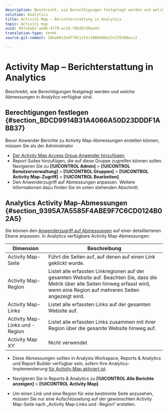 ```yaml
---
description: Beschreibt, wie Berechtigungen festgelegt werden und welche Abmessungen in Analytics verfügbar sind.
solution: Analytics
title: Activity Map – Berichterstattung in Analytics
topic: Activity map
uuid: 057c6ab2-aa06-4779-ac16-f9b367d9ea43
translation-type: tm+mt
source-git-commit: 16ba0b12e0f70112f4c10804d0a13c278388ecc2

---
```



# Activity Map – Berichterstattung in Analytics

Beschreibt, wie Berechtigungen festgelegt werden und welche Abmessungen in Analytics verfügbar sind.

## Berechtigungen festlegen {#section_BDCD9914B31A4066A50D23DDDF1ABB37}

Bevor Anwender Berichte zu Activity Map-Abmessungen erstellen können, müssen Sie als der Administrator

* [Der Activity Map Access Group Anwender hinzufügen](/help/analyze/activity-map/activitymap-getting-started/activitymap-getting-started-admins/activitymap-enable.md).
* Report Suites hinzufügen, die auf diese Gruppe zugreifen können sollen. Navigieren Sie zu **[!UICONTROL Admin]** &gt; **[!UICONTROL Benutzerverwaltung]** &gt; **[!UICONTROL Gruppen]** &gt; **[!UICONTROL Activity Map-Zugriff]** &gt; **[!UICONTROL Bearbeiten]**.
* Den Anwenderzugriff auf Abmessungen anpassen. Weitere Informationen dazu finden Sie im unten stehenden Abschnitt.

## Analytics Activity Map-Abmessungen {#section_9395A7A5585F4ABE9F7C6CD0124B02A5}

Sie können den [Anwenderzugriff auf Abmessungen](https://marketing.adobe.com/resources/help/en_US/reference/groups-dimensions.html) auf einer detaillierteren Ebene anpassen. In Analytics verfügbare Activity Map-Abmessungen:

| Dimension | Beschreibung |
|---|---|
| Activity Map-Seite | Führt die Seiten auf, auf denen auf einen Link geklickt wurde. |
| Activity Map-Region | Listet alle erfassten Linkregionen auf der gesamten Website auf. Beachten Sie, dass die Metrik über alle Seiten hinweg erfasst wird, wenn eine Region auf mehreren Seiten angezeigt wird. |
| Activity Map-Links | Listet alle erfassten Links auf der gesamten Website auf. |
| Activity Map-Links und -Region | Listet alle erfassten Links zusammen mit ihrer Region über die gesamte Website hinweg auf. |
| Activity Map XY | Nicht verwendet |

* Diese Abmessungen sollten in Analysis Workspace, Reports &amp; Analytics und Report Builder verfügbar sein, sofern Ihre Analytics-Implementierung  [für Activity Map aktiviert ist](/help/analyze/activity-map/activitymap-getting-started/activitymap-getting-started-admins/activitymap-enable.md).
* Navigieren Sie in Reports &amp; Analytics zu **[!UICONTROL Alle Berichte anzeigen]** &gt; **[!UICONTROL Activity Map]**.

* Um einen Link und eine Region für eine bestimmte Seite anzusehen, müssen Sie nur eine Aufschlüsselung auf der gewünschten Activity Map-Seite nach „Activity Map-Links und -Region“ erstellen.

